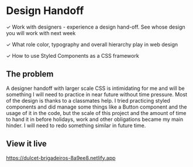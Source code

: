 # Design Handoff

✓ Work with designers - experience a design hand-off. See whose design you will work with next week

✓ What role color, typography and overall hierarchy play in web design

✓ How to use Styled Components as a CSS framework

## The problem
A designer handoff with larger scale CSS is intimidating for me and will be something I will need to practice in near future without time pressure. Most of the design is thanks to a classmates help. I tried practicing styled components and did manage some things like a Button component and the usage of it in the code, but the scale of this project and the amount of time to hand it in before holidays, work and other obligations became my main hinder. I will need to redo something similar in future time.  

## View it live
https://dulcet-brigadeiros-8a9ee8.netlify.app
